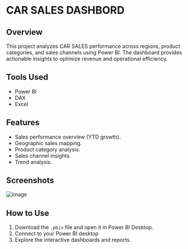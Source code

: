 # CAR SALES DASHBORD  

## Overview
This project analyzes CAR SALES performance across regions, product categories, and sales channels using Power BI. The dashboard provides actionable insights to optimize revenue and operational efficiency.

## Tools Used
- Power BI
- DAX 
- Excel

## Features
- Sales performance overview (YTD growth).
- Geographic sales mapping.
- Product category analysis.
- Sales channel insights.
- Trend analysis.

## Screenshots
![image](https://github.com/user-attachments/assets/3a507a98-d4c0-45d7-a7bc-01b17815a3d8)




## How to Use
1. Download the `.pbix` file and open it in Power BI Desktop.
2. Connect to your Power BI desktop
3. Explore the interactive dashboards and reports.
